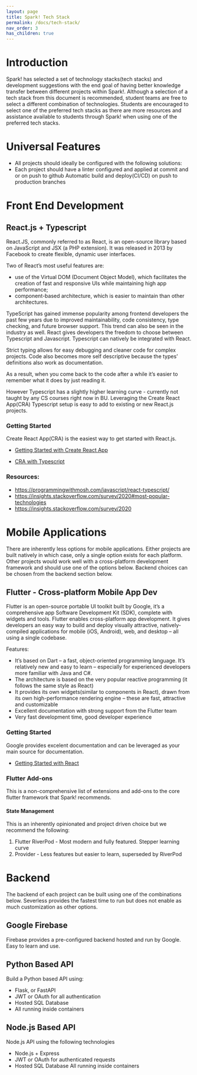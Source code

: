 ```yaml
---
layout: page
title: Spark! Tech Stack 
permalink: /docs/tech-stack/
nav_order: 3
has_children: true
---
```

# Introduction
Spark! has selected a set of technology stacks(tech stacks) and development suggestions with the end goal of having better knowledge transfer between different projects within Spark!. Although a selection of a tech stack from this document is recommended, student teams are free to select a different combination of technologies. Students are encouraged to select one of the preferred tech stacks as there are more resources and assistance available to students through Spark! when using one of the preferred tech stacks. 


# Universal Features
- All projects should ideally be configured with the following solutions:
- Each project should have a linter configured and applied at commit and or on push to  github
Automatic build and deploy(CI/CD) on push to production branches

# Front End Development

## React.js + Typescript

React.JS, commonly referred to as React, is an open-source library based on JavaScript and JSX (a PHP extension). It was released in 2013 by Facebook to create flexible, dynamic user interfaces. 

Two of React’s most useful features are:

- use of the Virtual DOM (Document Object Model), which facilitates the creation of fast and responsive UIs while maintaining high app performance;
- component-based architecture, which is easier to maintain than other architectures.

TypeScript has gained immense popularity among frontend developers the past few years due to improved maintainability, code consistency, type checking, and future browser support. This trend can also be seen in the industry as well. React gives developers the freedom to choose between Typescript and Javascript. Typescript can natively be integrated with React. 

Strict typing allows for easy debugging and cleaner code for complex projects. Code also becomes more self descriptive because the types’ definitions also work as documentation. 

As a result, when you come back to the code after a while it’s easier to remember what it does by just reading it.

However Typescript has a slightly higher learning curve - currently not taught by any CS courses right now in BU. Leveraging the Create React App(CRA) Typescript setup is easy to add to existing or new React.js projects. 

### Getting Started

Create React App(CRA) is the easiest way to get started with React.js.

- [Getting Started with Create React App](https://create-react-app.dev/docs/getting-started)

- [CRA with Typescript](https://create-react-app.dev/docs/adding-typescript)


### Resources:

- https://programmingwithmosh.com/javascript/react-typescript/
- https://insights.stackoverflow.com/survey/2020#most-popular-technologies 
- https://insights.stackoverflow.com/survey/2020

# Mobile Applications

There are inherently less options for mobile applications. Either projects are built natively in which case, only a single option exists for each platform. Other projects would work well with a cross-platform development framework and should use one of the options below. Backend choices can be chosen from the backend section below.

## Flutter - Cross-platform Mobile App Dev


Flutter is an open-source portable UI toolkit built by Google, it’s a comprehensive app Software Development Kit (SDK), complete with widgets and tools. Flutter enables cross-platform app development. It gives developers an easy way to build and deploy visually attractive, natively-compiled applications for mobile (iOS, Android), web, and desktop – all using a single codebase. 

Features:  

- It’s based on Dart – a fast, object-oriented programming language. It’s relatively new and easy to learn – especially for experienced developers more familiar with Java and C#. 
- The architecture is based on the very popular reactive programming (it follows the same style as React)
- It provides its own widgets(similar to components in React), drawn from its own high-performance rendering engine – these are fast, attractive and customizable
- Excellent documentation with strong support from the Flutter team
- Very fast development time, good developer experience

### Getting Started

Google provides excelent documentation and can be leveraged as your main source for documentation.

- [Getting Started with React](https://docs.flutter.dev/get-started)

### Flutter Add-ons

This is a non-comprehensive list of extensions and add-ons to the core flutter framework that Spark! recommends.

#### State Management

This is an inherently opinionated and project driven choice but we recommend the following:

1. Flutter RiverPod - Most modern and fully featured. Stepper learning curve
2. Provider - Less features but easier to learn, superseded by RiverPod



# Backend 

The backend of each project can be built using one of the combinations below. Severless provides the fastest time to run but does not enable as much customization as other options.
## Google Firebase 
Firebase provides a pre-configured backend hosted and run by Google. Easy to learn and use. 

## Python Based API

Build a Python based API using:

- Flask, or FastAPI
- JWT or OAuth for all authentication
- Hosted SQL Database
- All running inside containers

## Node.js Based API

Node.js API using the following technologies

- Node.js + Express
- JWT or OAuth for authenticated requests
- Hosted SQL Database
 All running inside containers
